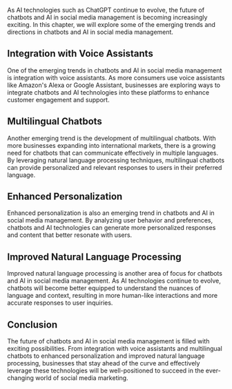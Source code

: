 
As AI technologies such as ChatGPT continue to evolve, the future of chatbots and AI in social media management is becoming increasingly exciting. In this chapter, we will explore some of the emerging trends and directions in chatbots and AI in social media management.

Integration with Voice Assistants
---------------------------------

One of the emerging trends in chatbots and AI in social media management is integration with voice assistants. As more consumers use voice assistants like Amazon's Alexa or Google Assistant, businesses are exploring ways to integrate chatbots and AI technologies into these platforms to enhance customer engagement and support.

Multilingual Chatbots
---------------------

Another emerging trend is the development of multilingual chatbots. With more businesses expanding into international markets, there is a growing need for chatbots that can communicate effectively in multiple languages. By leveraging natural language processing techniques, multilingual chatbots can provide personalized and relevant responses to users in their preferred language.

Enhanced Personalization
------------------------

Enhanced personalization is also an emerging trend in chatbots and AI in social media management. By analyzing user behavior and preferences, chatbots and AI technologies can generate more personalized responses and content that better resonate with users.

Improved Natural Language Processing
------------------------------------

Improved natural language processing is another area of focus for chatbots and AI in social media management. As AI technologies continue to evolve, chatbots will become better equipped to understand the nuances of language and context, resulting in more human-like interactions and more accurate responses to user inquiries.

Conclusion
----------

The future of chatbots and AI in social media management is filled with exciting possibilities. From integration with voice assistants and multilingual chatbots to enhanced personalization and improved natural language processing, businesses that stay ahead of the curve and effectively leverage these technologies will be well-positioned to succeed in the ever-changing world of social media marketing.


